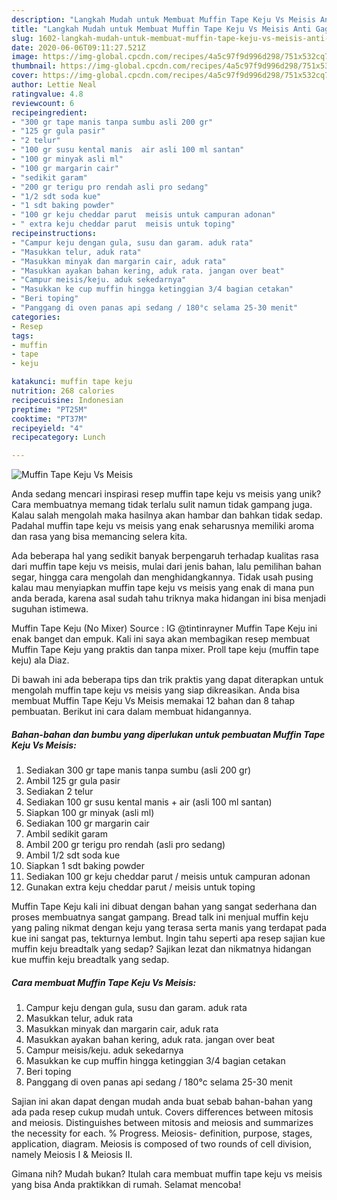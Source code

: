 ```yaml
---
description: "Langkah Mudah untuk Membuat Muffin Tape Keju Vs Meisis Anti Gagal"
title: "Langkah Mudah untuk Membuat Muffin Tape Keju Vs Meisis Anti Gagal"
slug: 1602-langkah-mudah-untuk-membuat-muffin-tape-keju-vs-meisis-anti-gagal
date: 2020-06-06T09:11:27.521Z
image: https://img-global.cpcdn.com/recipes/4a5c97f9d996d298/751x532cq70/muffin-tape-keju-vs-meisis-foto-resep-utama.jpg
thumbnail: https://img-global.cpcdn.com/recipes/4a5c97f9d996d298/751x532cq70/muffin-tape-keju-vs-meisis-foto-resep-utama.jpg
cover: https://img-global.cpcdn.com/recipes/4a5c97f9d996d298/751x532cq70/muffin-tape-keju-vs-meisis-foto-resep-utama.jpg
author: Lettie Neal
ratingvalue: 4.8
reviewcount: 6
recipeingredient:
- "300 gr tape manis tanpa sumbu asli 200 gr"
- "125 gr gula pasir"
- "2 telur"
- "100 gr susu kental manis  air asli 100 ml santan"
- "100 gr minyak asli ml"
- "100 gr margarin cair"
- "sedikit garam"
- "200 gr terigu pro rendah asli pro sedang"
- "1/2 sdt soda kue"
- "1 sdt baking powder"
- "100 gr keju cheddar parut  meisis untuk campuran adonan"
- " extra keju cheddar parut  meisis untuk toping"
recipeinstructions:
- "Campur keju dengan gula, susu dan garam. aduk rata"
- "Masukkan telur, aduk rata"
- "Masukkan minyak dan margarin cair, aduk rata"
- "Masukkan ayakan bahan kering, aduk rata. jangan over beat"
- "Campur meisis/keju. aduk sekedarnya"
- "Masukkan ke cup muffin hingga ketinggian 3/4 bagian cetakan"
- "Beri toping"
- "Panggang di oven panas api sedang / 180°c selama 25-30 menit"
categories:
- Resep
tags:
- muffin
- tape
- keju

katakunci: muffin tape keju 
nutrition: 268 calories
recipecuisine: Indonesian
preptime: "PT25M"
cooktime: "PT37M"
recipeyield: "4"
recipecategory: Lunch

---
```



![Muffin Tape Keju Vs Meisis](https://img-global.cpcdn.com/recipes/4a5c97f9d996d298/751x532cq70/muffin-tape-keju-vs-meisis-foto-resep-utama.jpg)

Anda sedang mencari inspirasi resep muffin tape keju vs meisis yang unik? Cara membuatnya memang tidak terlalu sulit namun tidak gampang juga. Kalau salah mengolah maka hasilnya akan hambar dan bahkan tidak sedap. Padahal muffin tape keju vs meisis yang enak seharusnya memiliki aroma dan rasa yang bisa memancing selera kita.

Ada beberapa hal yang sedikit banyak berpengaruh terhadap kualitas rasa dari muffin tape keju vs meisis, mulai dari jenis bahan, lalu pemilihan bahan segar, hingga cara mengolah dan menghidangkannya. Tidak usah pusing kalau mau menyiapkan muffin tape keju vs meisis yang enak di mana pun anda berada, karena asal sudah tahu triknya maka hidangan ini bisa menjadi suguhan istimewa.

Muffin Tape Keju (No Mixer) Source : IG @tintinrayner Muffin Tape Keju ini enak banget dan empuk. Kali ini saya akan membagikan resep membuat Muffin Tape Keju yang praktis dan tanpa mixer. Proll tape keju (muffin tape keju) ala Diaz.


Di bawah ini ada beberapa tips dan trik praktis yang dapat diterapkan untuk mengolah muffin tape keju vs meisis yang siap dikreasikan. Anda bisa membuat Muffin Tape Keju Vs Meisis memakai 12 bahan dan 8 tahap pembuatan. Berikut ini cara dalam membuat hidangannya.

<!--inarticleads1-->

##### Bahan-bahan dan bumbu yang diperlukan untuk pembuatan Muffin Tape Keju Vs Meisis:

1. Sediakan 300 gr tape manis tanpa sumbu (asli 200 gr)
1. Ambil 125 gr gula pasir
1. Sediakan 2 telur
1. Sediakan 100 gr susu kental manis + air (asli 100 ml santan)
1. Siapkan 100 gr minyak (asli ml)
1. Sediakan 100 gr margarin cair
1. Ambil sedikit garam
1. Ambil 200 gr terigu pro rendah (asli pro sedang)
1. Ambil 1/2 sdt soda kue
1. Siapkan 1 sdt baking powder
1. Sediakan 100 gr keju cheddar parut / meisis untuk campuran adonan
1. Gunakan  extra keju cheddar parut / meisis untuk toping


Muffin Tape Keju kali ini dibuat dengan bahan yang sangat sederhana dan proses membuatnya sangat gampang. Bread talk ini menjual muffin keju yang paling nikmat dengan keju yang terasa serta manis yang terdapat pada kue ini sangat pas, tekturnya lembut. Ingin tahu seperti apa resep sajian kue muffin keju breadtalk yang sedap? Sajikan lezat dan nikmatnya hidangan kue muffin keju breadtalk yang sedap. 

<!--inarticleads2-->

##### Cara membuat Muffin Tape Keju Vs Meisis:

1. Campur keju dengan gula, susu dan garam. aduk rata
1. Masukkan telur, aduk rata
1. Masukkan minyak dan margarin cair, aduk rata
1. Masukkan ayakan bahan kering, aduk rata. jangan over beat
1. Campur meisis/keju. aduk sekedarnya
1. Masukkan ke cup muffin hingga ketinggian 3/4 bagian cetakan
1. Beri toping
1. Panggang di oven panas api sedang / 180°c selama 25-30 menit


Sajian ini akan dapat dengan mudah anda buat sebab bahan-bahan yang ada pada resep cukup mudah untuk. Covers differences between mitosis and meiosis. Distinguishes between mitosis and meiosis and summarizes the necessity for each. % Progress. Meiosis- definition, purpose, stages, application, diagram. Meiosis is composed of two rounds of cell division, namely Meiosis I &amp; Meiosis II. 

Gimana nih? Mudah bukan? Itulah cara membuat muffin tape keju vs meisis yang bisa Anda praktikkan di rumah. Selamat mencoba!
